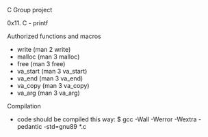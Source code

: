 C Group project

0x11. C - printf

Authorized functions and macros

* write (man 2 write)
* malloc (man 3 malloc)
* free (man 3 free)
* va_start (man 3 va_start)
* va_end (man 3 va_end)
* va_copy (man 3 va_copy)
* va_arg (man 3 va_arg)

Compilation
* code should be compiled this way:
  $ gcc -Wall -Werror -Wextra -pedantic -std=gnu89 *.c
